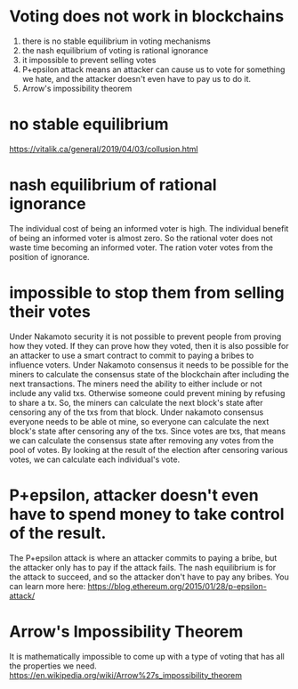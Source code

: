 Voting does not work in blockchains
==========

1) there is no stable equilibrium in voting mechanisms
2) the nash equilibrium of voting is rational ignorance
3) it impossible to prevent selling votes
4) P+epsilon attack means an attacker can cause us to vote for something we hate, and the attacker doesn't even have to pay us to do it.
5) Arrow's impossibility theorem


no stable equilibrium
==========
https://vitalik.ca/general/2019/04/03/collusion.html


nash equilibrium of rational ignorance
=========
The individual cost of being an informed voter is high. The individual benefit of being an informed voter is almost zero. So the rational voter does not waste time becoming an informed voter. The ration voter votes from the position of ignorance.

impossible to stop them from selling their votes
========
Under Nakamoto security it is not possible to prevent people from proving how they voted. If they can prove how they voted, then it is also possible for an attacker to use a smart contract to commit to paying a bribes to influence voters.
Under Nakamoto consensus it needs to be possible for the miners to calculate the consensus state of the blockchain after including the next transactions.
The miners need the ability to either include or not include any valid txs. Otherwise someone could prevent mining by refusing to share a tx.
So, the miners can calculate the next block's state after censoring any of the txs from that block.
Under nakamoto consensus everyone needs to be able ot mine, so everyone can calculate the next block's state after censoring any of the txs.
Since votes are txs, that means we can calculate the consensus state after removing any votes from the pool of votes.
By looking at the result of the election after censoring various votes, we can calculate each individual's vote.

P+epsilon, attacker doesn't even have to spend money to take control of the result.
========
The P+epsilon attack is where an attacker commits to paying a bribe, but the attacker only has to pay if the attack fails.
The nash equilibrium is for the attack to succeed, and so the attacker don't have to pay any bribes.
You can learn more here:
https://blog.ethereum.org/2015/01/28/p-epsilon-attack/

Arrow's Impossibility Theorem
======
It is mathematically impossible to come up with a type of voting that has all the properties we need.
https://en.wikipedia.org/wiki/Arrow%27s_impossibility_theorem